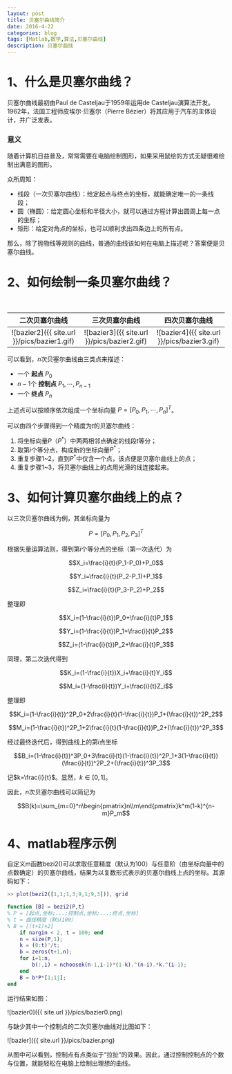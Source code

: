 ```yaml
---
layout: post
title: 贝塞尔曲线简介
date: 2016-4-22
categories: blog
tags: [Matlab,数学,算法,贝塞尔曲线]
description: 贝塞尔曲线
---
```


# 1、什么是贝塞尔曲线？

贝塞尔曲线最初由Paul de Casteljau于1959年运用de Casteljau演算法开发。1962年，法国工程师皮埃尔·贝塞尔（Pierre Bézier）将其应用于汽车的主体设计，并广泛发表。

### 意义

随着计算机日益普及，常常需要在电脑绘制图形，如果采用鼠绘的方式无疑很难绘制出满意的图形。

众所周知：

- 线段（一次贝塞尔曲线）：给定起点与终点的坐标，就能确定唯一的一条线段；
- 圆（椭圆）：给定圆心坐标和半径大小，就可以通过方程计算出圆周上每一点的坐标；
- 矩形：给定对角点的坐标，也可以顺利求出四条边上的所有点。

那么，除了抛物线等规则的曲线，普通的曲线该如何在电脑上描述呢？答案便是贝塞尔曲线。

# 2、如何绘制一条贝塞尔曲线？

<br/>

二次贝塞尔曲线|三次贝塞尔曲线|四次贝塞尔曲线
:--:|:--:|:--:
![bazier2]({{ site.url }}/pics/bazier1.gif)|![bazier3]({{ site.url }}/pics/bazier2.gif)|![bazier4]({{ site.url }}/pics/bazier3.gif)

可以看到，$n$次贝塞尔曲线由三类点来描述：

- 一个 __起点__ $P_0$
- $n-1$个 __控制点__ $P_1,\cdots,P_{n-1}$
- 一个 __终点__ $P_n$

上述点可以按顺序依次组成一个坐标向量 $P=[P_0,P_1,\cdots,P_n]^T$。

可以由四个步骤得到一个精度为$t$的贝塞尔曲线：

1. 将坐标向量$P$（$P^*$）中两两相邻点确定的线段$t$等分；
2. 取第$i$个等分点，构成新的坐标向量$P^*$；
3. 重复步骤1~2，直到$P^*$中仅含一个点，该点便是贝塞尔曲线上的点；
4. 重复步骤1~3，将贝塞尔曲线上的点用光滑的线连接起来。

# 3、如何计算贝塞尔曲线上的点？

以三次贝塞尔曲线为例，其坐标向量为

$$P=[P_0,P_1,P_2,P_3]^T$$

根据矢量运算法则，得到第$i$个等分点的坐标（第一次迭代）为

$$X_i=\frac{i}{t}(P_1-P_0)+P_0$$

$$Y_i=\frac{i}{t}(P_2-P_1)+P_1$$

$$Z_i=\frac{i}{t}(P_3-P_2)+P_2$$

整理即

$$X_i=(1-\frac{i}{t})P_0+\frac{i}{t}P_1$$

$$Y_i=(1-\frac{i}{t})P_1+\frac{i}{t}P_2$$

$$Z_i=(1-\frac{i}{t})P_2+\frac{i}{t}P_3$$

同理，第二次迭代得到

$$K_i=(1-\frac{i}{t})X_i+\frac{i}{t}Y_i$$

$$M_i=(1-\frac{i}{t})Y_i+\frac{i}{t}Z_i$$

整理即

$$K_i=(1-\frac{i}{t})^2P_0+2\frac{i}{t}(1-\frac{i}{t})P_1+(\frac{i}{t})^2P_2$$

$$M_i=(1-\frac{i}{t})^2P_1+2\frac{i}{t}(1-\frac{i}{t})P_2+(\frac{i}{t})^2P_3$$

经过最终迭代后，得到曲线上的第$i$点坐标

$$B_i=(1-\frac{i}{t})^3P_0+3\frac{i}{t}(1-\frac{i}{t})^2P_1+3(1-\frac{i}{t})(\frac{i}{t})^2P_2+(\frac{i}{t})^3P_3$$

记$k=\frac{i}{t}$。显然，$k\in[0,1]$。

因此，$n$次贝塞尔曲线可以简记为

$$B(k)=\sum_{m=0}^n\begin{pmatrix}n\\m\end{pmatrix}k^m(1-k)^{n-m}P_m$$

# 4、matlab程序示例

自定义m函数bezi2()可以求取任意精度（默认为100）与任意阶（由坐标向量中的点数确定）的贝塞尔曲线，结果为以复数形式表示的贝塞尔曲线上点的坐标。其源码如下：

```m
>> plot(bezi2([1,1;1,3;9,1;9,3])), grid

function [B] = bezi2(P‚t)
% P = [起点,坐标;...;控制点,坐标;...;终点,坐标]
% t = 曲线精度（默认100）
% B = [(t+1)×2]
    if nargin < 2, t = 100; end
    n = size(P,1);
    k = (0:t)'/t;
    b = zeros(t+1,n);
    for i=1:n,
        b(:,i) = nchoosek(n-1,i-1)*(1-k).^(n-i).*k.^(i-1);
    end
    B = b*P*[1;1j];
end
```

运行结果如图：

![bazier0]({{ site.url }}/pics/bazier0.png)

与缺少其中一个控制点的二次贝塞尔曲线对比图如下：

![bazier]({{ site.url }}/pics/bazier.png)

从图中可以看到，控制点有点类似于“拉扯”的效果。因此，通过控制控制点的个数与位置，就能轻松在电脑上绘制出理想的曲线。